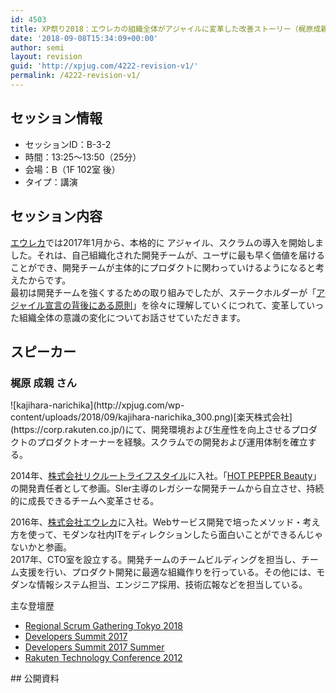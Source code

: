 ```yaml
---
id: 4503
title: XP祭り2018：エウレカの組織全体がアジャイルに変革した改善ストーリー（梶原成親さん）
date: '2018-09-08T15:34:09+00:00'
author: semi
layout: revision
guid: 'http://xpjug.com/4222-revision-v1/'
permalink: /4222-revision-v1/
---
```


## セッション情報

- セッションID：B-3-2
- 時間：13:25～13:50（25分）
- 会場：B（1F 102室 後）
- タイプ：講演

## セッション内容

[エウレカ](https://eure.jp/)では2017年1月から、本格的に アジャイル、スクラムの導入を開始しました。それは、自己組織化された開発チームが、ユーザに最も早く価値を届けることができ、開発チームが主体的にプロダクトに関わっていけるようになると考えたからです。  
最初は開発チームを強くするための取り組みでしたが、ステークホルダーが「[アジャイル宣言の背後にある原則](http://agilemanifesto.org/iso/ja/principles.html)」を徐々に理解していくにつれて、変革していった組織全体の意識の変化についてお話させていただきます。

## スピーカー

### 梶原 成親 さん

<div class="profile">![kajihara-narichika](http://xpjug.com/wp-content/uploads/2018/09/kajihara-narichika_300.png)[楽天株式会社](https://corp.rakuten.co.jp/)にて、開発環境および生産性を向上させるプロダクトのプロダクトオーナーを経験。スクラムでの開発および運用体制を確立する。

2014年、[株式会社リクルートライフスタイル](https://www.recruit-lifestyle.co.jp/)に入社。「[HOT PEPPER Beauty](https://beauty.hotpepper.jp/)」の開発責任者として参画。SIer主導のレガシーな開発チームから自立させ、持続的に成長できるチームへ変革させる。

2016年、[株式会社エウレカ](https://eure.jp/)に入社。Webサービス開発で培ったメソッド・考え方を使って、モダンな社内ITをディレクションしたら面白いことができるんじゃないかと参画。  
2017年、CTO室を設立する。開発チームのチームビルディングを担当し、チーム支援を行い、プロダクト開発に最適な組織作りを行っている。その他には、モダンな情報システム担当、エンジニア採用、技術広報などを担当している。

主な登壇歴

- [Regional Scrum Gathering Tokyo 2018](https://2018.scrumgatheringtokyo.org/)
- [Developers Summit 2017](https://event.shoeisha.jp/devsumi/20170216/)
- [Developers Summit 2017 Summer](https://event.shoeisha.jp/devsumi/20170728/)
- [Rakuten Technology Conference 2012](https://tech.rakuten.co.jp/rtc2012/)

</div>## 公開資料

<script async="" class="speakerdeck-embed" data-id="259b7d6c36ba4e769bb7086a0a15aa52" data-ratio="1.77777777777778" src="//speakerdeck.com/assets/embed.js"></script>
